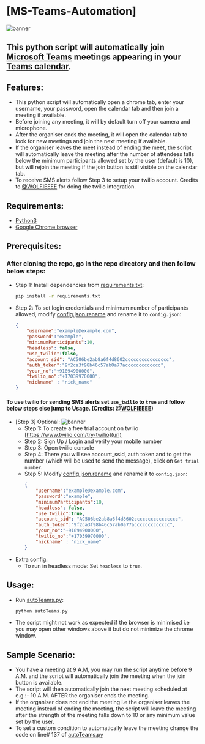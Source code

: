 # [MS-Teams-Automation]

![banner](https://i.imgur.com/xtq5Muz.png)

## This python script will automatically join [Microsoft Teams](https://www.microsoft.com/en-in/microsoft-365/microsoft-teams/group-chat-software) meetings appearing in your [Teams calendar](https://teams.microsoft.com/_#/calendarv2).

## Features:
- This python script will automatically open a chrome tab, enter your username, your password, open the calendar tab and then join a meeting if available.
- Before joining any meeting, it will by default turn off your camera and microphone.
- After the organiser ends the meeting, it will open the calendar tab to look for new meetings and join the next meeting if available.
- If the organiser leaves the meet instead of ending the meet, the script will automatically leave the meeting after the number of attendees falls below the minimum participants allowed set by the user (default is 10), but will rejoin the meeting if the join button is still visible on the calendar tab.
- To receive SMS alerts follow Step 3 to setup your twilio account. Credits to [@WOLFIEEEE](https://github.com/WOLFIEEEE) for doing the twilio integration.

## Requirements:
- [Python3](https://www.python.org/downloads/)
- [Google Chrome browser](https://www.google.com/intl/en_in/chrome/)

## Prerequisites:
### After cloning the repo, go in the repo directory and then follow below steps:
- Step 1:
    Install dependencies from [requirements.txt](requirements.txt):
    ```bash
    pip install -r requirements.txt
    ```

- Step 2:
    To set login credentials and minimum number of participants allowed, modify [config.json.rename](config.json.rename) and rename it to `config.json`:
    ```json
    {
        "username":"example@example.com",
        "password":"example",
        "minimumParticipants":10,
        "headless": false,
        "use_twilio":false,
        "account_sid": "AC506be2ab8a6f4d8602cccccccccccccccc",
        "auth_token":"9f2ca3f98b46c57ab0a77accccccccccccc",
        "your_no":"+91894900000",
        "twilio_no":"+17039970000", 
        "nickname" : "nick_name"
    }
    ```
#### To use twilio for sending SMS alerts set `use_twilio` to `true` and follow below steps else jump to Usage. (Credits: [@WOLFIEEEE](https://github.com/WOLFIEEEE))

- [Step 3] Optional:
 ![banner](https://logodix.com/logo/920957.png)
    - Step 1:
        To create a free trial account on twilio [https://www.twilio.com/try-twilio](url)
    - Step 2:
        Sign Up / Login and verify your mobile number
    - Step 3:
        Open twilio console 
    - Step 4:
        There you will see account_ssid, auth token and to get the number (which will be used to send the message), click on `Get trial number`.
    - Step 5:
        Modify [config.json.rename](config.json.rename) and rename it to `config.json`:
        ```json
        {
            "username":"example@example.com",
            "password":"example",
            "minimumParticipants":10,
            "headless": false,
            "use_twilio":true,
            "account_sid": "AC506be2ab8a6f4d8602cccccccccccccccc",
            "auth_token":"9f2ca3f98b46c57ab0a77accccccccccccc",
            "your_no":"+91894900000",
            "twilio_no":"+17039970000", 
            "nickname" : "nick_name"
        }
        ```
- Extra config:
    - To run in headless mode:
        Set `headless` to `true`.
## Usage:
-   Run [autoTeams.py](autoTeams.py):
    ```bash
    python autoTeams.py
    ```
- The script might not work as expected if the browser is minimised i.e you may open other windows above it but do not minimize the chrome window.

## Sample Scenario:
- You have a meeting at 9 A.M, you may run the script anytime before 9 A.M. and the script will automatically join the meeting when the join button is available.
- The script will then automatically join the next meeting scheduled at e.g.:- 10 A.M. AFTER the organiser ends the meeting.
- If the organiser does not end the meeting i.e the organiser leaves the meeting instead of ending the meeting, the script will leave the meeting after the strength of the meeting falls down to 10 or any minimum value set by the user.
- To set a custom condition to automatically leave the meeting change the code on line# 137 of [autoTeams.py](autoTeams.py)
